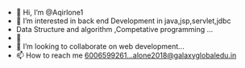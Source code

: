 - 👋 Hi, I’m @Aqirlone1
- 👀 I’m interested in back end Development in java,jsp,servlet,jdbc 
- Data Structure and algorithm ,Competative programming ...
- 🌱 
- 💞️ I’m looking to collaborate on web development...
- 📫 How to reach me 6006599261...alone2018@galaxyglobaledu.in

<!---
Aqirlone1/Aqirlone1 is a ✨ special ✨ repository because its `README.md` (this file) appears on your GitHub profile.
You can click the Preview link to take a look at your changes.
--->
